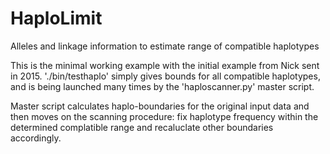 # HaploLimit
Alleles and linkage information to estimate range of compatible haplotypes


This is the minimal working example with the initial example from Nick sent in 2015.
'./bin/testhaplo' simply gives bounds for all compatible haplotypes, and is being launched many times by the 'haploscanner.py' master script.

Master script calculates haplo-boundaries for the original input data and then moves on the scanning procedure: fix haplotype frequency within the determined complatible range and recaluclate other boundaries accordingly. 




